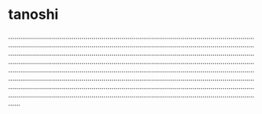 # tanoshi
......................................................................................................................................................................................................................................................................................................................................................................................................................................................................................................................................................................................................................................................................................................................................................................................................................................................................................................................................................................................................................................
